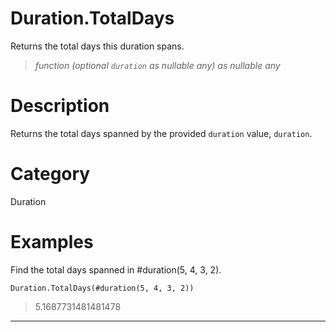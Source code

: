# Duration.TotalDays
Returns the total days this duration spans.
> _function (optional <code>duration</code> as nullable any) as nullable any_

# Description 
Returns the total days spanned by the provided <code>duration</code> value, <code>duration</code>.
# Category 
Duration
# Examples 
Find the total days spanned in #duration(5, 4, 3, 2).
```
Duration.TotalDays(#duration(5, 4, 3, 2))
```
> 5.1687731481481478
***
